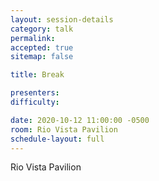 ```yaml
---
layout: session-details
category: talk
permalink:
accepted: true
sitemap: false

title: Break

presenters:
difficulty:

date: 2020-10-12 11:00:00 -0500
room: Rio Vista Pavilion
schedule-layout: full
---
```

Rio Vista Pavilion
